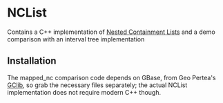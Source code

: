 # NCList
Contains a C++ implementation of [Nested Containment Lists](https://doi.org/10.1093/bioinformatics/btl647) and a demo comparison with an interval tree implementation

## Installation
The mapped_nc comparison code depends on GBase, from Geo Pertea's [GClib](https://github.com/gpertea/gclib), so grab the necessary files separately; the actual NCList implementation does not require modern C++ though.
